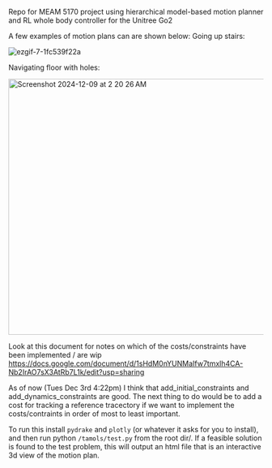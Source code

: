 Repo for MEAM 5170 project using hierarchical model-based motion planner and RL whole body controller for the Unitree Go2

A few examples of motion plans can are shown below:
Going up stairs:

![ezgif-7-1fc539f22a](https://github.com/user-attachments/assets/86f61f9d-b23f-4f54-acb0-fc07176b5d85)

Navigating floor with holes:

<img width="505" alt="Screenshot 2024-12-09 at 2 20 26 AM" src="https://github.com/user-attachments/assets/f10dfdce-82a4-4f2c-9b12-f328b5d15734" />



Look at this document for notes on which of the costs/constraints have been implemented / are wip
https://docs.google.com/document/d/1sHdM0nYUNMaIfw7tmxlh4CA-Nb2IrAO7sX3AtRb7L1k/edit?usp=sharing


As of now (Tues Dec 3rd 4:22pm) I think that add_initial_constraints and add_dynamics_constraints are good. The next thing to do would be to add a cost for tracking a reference tracectory if we want to implement the costs/contraints in order of most to least important.

To run this install `pydrake` and `plotly` (or whatever it asks for you to install), and then run python `/tamols/test.py` from the root dir/. If a feasible solution is found to the test problem, this will output an html file that is an interactive 3d view of the motion plan.
